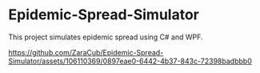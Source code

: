 # Epidemic-Spread-Simulator

This project simulates epidemic spread using C# and WPF.



https://github.com/ZaraCub/Epidemic-Spread-Simulator/assets/106110369/0897eae0-6442-4b37-843c-72398badbbb0


